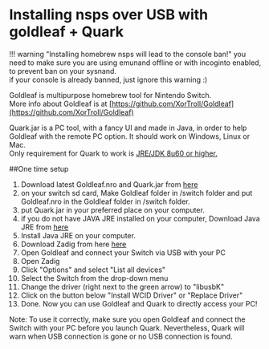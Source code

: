 # Installing nsps over USB with goldleaf + Quark




!!! warning "Installing homebrew nsps will lead to the console ban!"
	you need to make sure you are using emunand offline or with incoginto enabled, to prevent ban on your sysnand.      
	if your console is already banned, just ignore this warning :)  



Goldleaf is multipurpose homebrew tool for Nintendo Switch.   
More info about Goldleaf is at [https://github.com/XorTroll/Goldleaf](https://github.com/XorTroll/Goldleaf)   

Quark.jar is a PC tool, with a fancy UI and made in Java, in order to help Goldleaf with the remote PC option. It should work on Windows, Linux or Mac.   
Only requirement for Quark to work is [JRE/JDK 8u60 or higher.](https://www.oracle.com/technetwork/java/javase/downloads/jre8-downloads-2133155.html)     


##One time setup

1. Download latest Goldleaf.nro and Quark.jar from [here](https://github.com/XorTroll/Goldleaf/releases)
2. on your switch sd card, Make Goldleaf folder in /switch folder and put Goldleaf.nro in the Goldleaf folder in /switch folder.   
3. put Quark.jar in your preferred place on your computer.   
4. if you do not have JAVA JRE installed on your computer, Download Java JRE from [here](https://www.oracle.com/technetwork/java/javase/downloads/jre8-downloads-2133155.html)
5. Install Java JRE on your computer. 
6. Download Zadig from here [here](https://zadig.akeo.ie/)  
7. Open Goldleaf and connect your Switch via USB with your PC  
8. Open Zadig  
9. Click "Options" and select "List all devices"  
10. Select the Switch from the drop-down menu  
11. Change the driver (right next to the green arrow) to "libusbK"  
12. Click on the button below "Install WCID Driver" or "Replace Driver"  
13. Done. Now you can use Goldleaf and Quark to directly access your PC!  


Note: To use it correctly, make sure you open Goldleaf and connect the Switch with your PC before you launch Quark. Nevertheless, Quark will warn when USB connection is gone or no USB connection is found.



       
&nbsp;
